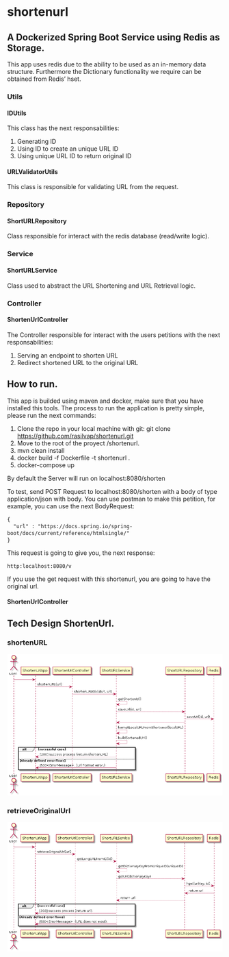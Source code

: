 # shortenurl

## A Dockerized Spring Boot Service using Redis as Storage.

This app uses redis  due to the ability to be used as an in-memory data structure. Furthermore the Dictionary functionality we require can be obtained from Redis’ hset.

### Utils

#### IDUtils
This class has the next responsabilities:
1. Generating ID
2. Using ID to create an unique URL ID
3. Using unique URL ID to return original ID

#### URLValidatorUtils

This class is responsible for validating URL from the request.

### Repository

#### ShortURLRepository
Class responsible for interact with the redis database (read/write logic).

### Service

#### ShortURLService
Class used to abstract the URL Shortening and URL Retrieval logic.

### Controller

#### ShortenUrlController
The Controller responsible for interact with the users petitions with the next responsabilities:
1. Serving an endpoint to shorten URL
2. Redirect shortened URL to the original URL

## How to run.

This app is builded using maven and docker, make sure that you have installed this tools. The process to run the application is pretty simple, please run the next commands:

1. Clone the repo in your local machine with git: git clone https://github.com/rasilvap/shortenurl.git
2. Move to the root of the proyect /shortenurl.
3. mvn clean install
4. docker build -f Dockerfile -t shortenurl .
5. docker-compose up

By default the Server will run on localhost:8080/shorten

To test, send POST Request to localhost:8080/shorten with a body of type application/json with body. You can use postman to make this petition, for example, you can use the next BodyRequest:

```
{
  "url" : "https://docs.spring.io/spring-boot/docs/current/reference/htmlsingle/"
}
```

This request is going to give you, the next response:

```
http:localhost:8080/v
```

If you use the get request with this shortenurl, you are going to have the original url.


#### ShortenUrlController


## Tech Design ShortenUrl.

### shortenURL
<img src = "src/main/java/com/neueda/shorturl/web/images/shortenURL.png" />


### retrieveOriginalUrl

<img src = "src/main/java/com/neueda/shorturl/web/images/retrieveOriginalURL.png" />




